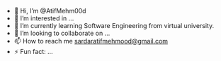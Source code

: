 - 👋 Hi, I’m @AtifMehm00d
- 👀 I’m interested in ...
- 🌱 I’m currently learning Software Engineering from virtual university.
- 💞️ I’m looking to collaborate on ...
- 📫 How to reach me sardaratifmehmood@gmail.com
- ⚡ Fun fact: ...

<!---
AtifMehm00d/AtifMehm00d is a ✨ special ✨ repository because its `README.md` (this file) appears on your GitHub profile.
You can click the Preview link to take a look at your changes.
--->
